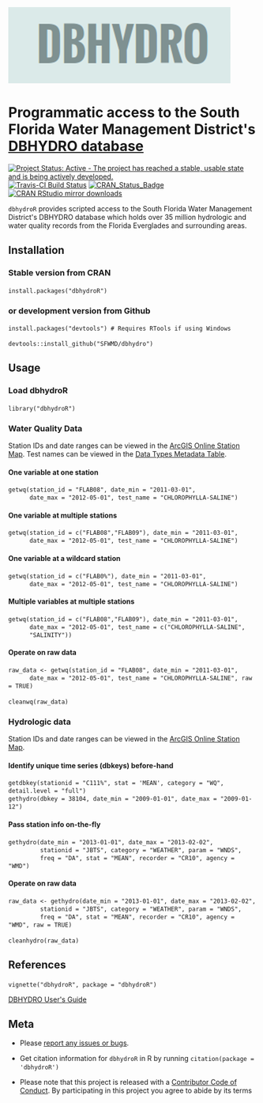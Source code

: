 
![](inst/images/profile.png)

# Programmatic access to the South Florida Water Management District's [DBHYDRO database](http://sfwmd.gov/dbhydro)

[![Project Status: Active - The project has reached a stable, usable state and is being actively developed.](http://www.repostatus.org/badges/latest/active.svg)](http://www.repostatus.org/#active)
[![Travis-CI Build Status](https://travis-ci.org/SFWMD/dbhydroR.svg?branch=master)](https://travis-ci.org/SFWMD/dbhydroR)
[![CRAN\_Status\_Badge](http://www.r-pkg.org/badges/version/dbhydroR)](https://cran.r-project.org/package=dbhydroR) 
[![CRAN RStudio mirror downloads](http://cranlogs.r-pkg.org/badges/dbhydroR)](https://cran.r-project.org/package=dbhydroR)

`dbhydroR` provides scripted access to the South Florida Water Management District's DBHYDRO database which holds over 35 million hydrologic and water quality records from the Florida Everglades and surrounding areas. 

## Installation

### Stable version from CRAN

`install.packages("dbhydroR")`

### or development version from Github

`install.packages("devtools") # Requires RTools if using Windows`

`devtools::install_github("SFWMD/dbhydro")`

## Usage

### Load dbhydroR

`library("dbhydroR")`

### Water Quality Data

Station IDs and date ranges can be viewed in the [ArcGIS Online Station Map](http://my.sfwmd.gov/WAB/EnvironmentalMonitoring/index.html). Test names can be viewed in the [Data Types Metadata Table](http://my.sfwmd.gov/dbhydroplsql/show_dbkey_info.show_data_type_info).

#### One variable at one station
```
getwq(station_id = "FLAB08", date_min = "2011-03-01", 
      date_max = "2012-05-01", test_name = "CHLOROPHYLLA-SALINE")
```

#### One variable at multiple stations 
```
getwq(station_id = c("FLAB08","FLAB09"), date_min = "2011-03-01",
      date_max = "2012-05-01", test_name = "CHLOROPHYLLA-SALINE")
```

#### One variable at a wildcard station
```
getwq(station_id = c("FLAB0%"), date_min = "2011-03-01", 
      date_max = "2012-05-01", test_name = "CHLOROPHYLLA-SALINE")
```

#### Multiple variables at multiple stations
```
getwq(station_id = c("FLAB08","FLAB09"), date_min = "2011-03-01",
      date_max = "2012-05-01", test_name = c("CHLOROPHYLLA-SALINE",
      "SALINITY"))
```

#### Operate on raw data
```
raw_data <- getwq(station_id = "FLAB08", date_min = "2011-03-01", 
      date_max = "2012-05-01", test_name = "CHLOROPHYLLA-SALINE", raw = TRUE)

cleanwq(raw_data)
```

### Hydrologic data
Station IDs and date ranges can be viewed in the [ArcGIS Online Station Map](http://my.sfwmd.gov/WAB/EnvironmentalMonitoring/index.html). 

#### Identify unique time series (dbkeys) before-hand
```
getdbkey(stationid = "C111%", stat = 'MEAN', category = "WQ", detail.level = "full")
gethydro(dbkey = 38104, date_min = "2009-01-01", date_max = "2009-01-12")
```

#### Pass station info on-the-fly
```
gethydro(date_min = "2013-01-01", date_max = "2013-02-02",
         stationid = "JBTS", category = "WEATHER", param = "WNDS",
         freq = "DA", stat = "MEAN", recorder = "CR10", agency = "WMD")
```

#### Operate on raw data
```
raw_data <- gethydro(date_min = "2013-01-01", date_max = "2013-02-02",
         stationid = "JBTS", category = "WEATHER", param = "WNDS",
         freq = "DA", stat = "MEAN", recorder = "CR10", agency = "WMD", raw = TRUE)
         
cleanhydro(raw_data)
```

## References

`vignette("dbhydroR", package = "dbhydroR")`

[DBHYDRO User's Guide](http://www.sfwmd.gov/portal/page/portal/xrepository/sfwmd_repository_pdf/dbhydrobrowseruserdocumentation.pdf)

## Meta

* Please [report any issues or bugs](https://github.com/SFWMD/dbhydroR/issues).

* Get citation information for `dbhydroR` in R by running `citation(package = 'dbhydroR')`

* Please note that this project is released with a [Contributor Code of Conduct](https://github.com/SFWMD/dbhydroR/blob/master/CONDUCT.md). By participating in this project you agree to abide by its terms